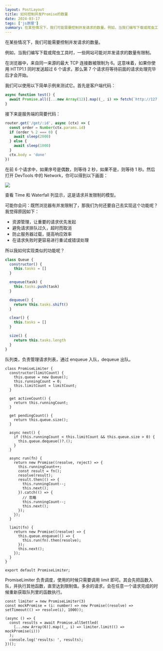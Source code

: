 ```yaml
---
layout: PostLayout
title: 如何控制并发Promise的数量
date: 2024-03-17
tags: ['js原理']
summary: 在某些情况下，我们可能需要控制并发请求的数量。例如，当我们编写下载或爬虫工具时，一些网站可能对并发请求的数量有限制。
---
```


在某些情况下，我们可能需要控制并发请求的数量。

例如，当我们编写下载或爬虫工具时，一些网站可能对并发请求的数量有限制。

在浏览器中，来自同一来源的最大 TCP 连接数被限制为 6。这意味着，如果你使用 HTTP1.1 同时发送超过 6 个请求，那么第 7 个请求将等待前面的请求处理完毕后才会开始。

我们可以使用以下简单示例来测试它。首先是客户端代码：

```javascript
async function test() {
  await Promise.all([...new Array(12)].map((_, i) => fetch(`http://127.0.0.1:3001/get/${i}`)))
}
```

接下来是服务端的简要代码：

```javascript
router.get('/get/:id', async (ctx) => {
  const order = Number(ctx.params.id)
  if (order % 2 === 0) {
    await sleep(2000)
  } else {
    await sleep(1000)
  }
  ctx.body = 'done'
})
```

在前 6 个请求中，如果序号是偶数，则等待 2 秒，如果不是，则等待 1 秒。然后打开 DevTools 中的 Network，你可以得到以下画面：

![](https://files.mdnice.com/user/70043/e0c838fd-aadc-48d5-92a8-da2a8957016b.png)

查看 Time 和 Waterfall 列显示，这是请求并发限制的模型。

可能你会问：既然浏览器有并发限制了，那我们为何还要自己去实现这个功能呢？我觉得原因如下：

- 资源管理，让重要的请求优先发起
- 避免请求排队过久，超时而取消
- 防止服务器过载，提高响应效率
- 在请求失败时更容易进行重试或错误处理

所以我如何实现类似的功能呢？

```javascript
class Queue {
  constructor() {
    this.tasks = []
  }

  enqueue(task) {
    this.tasks.push(task)
  }

  dequeue() {
    return this.tasks.shift()
  }

  clear() {
    this.tasks = []
  }

  size() {
    return this.tasks.length
  }
}
```

队列类，负责管理请求列表，通过 enqueue 入队，dequeue 出队。

```
class PromiseLimiter {
  constructor(limitCount) {
    this.queue = new Queue();
    this.runningCount = 0;
    this.limitCount = limitCount;
  }

  get activeCount() {
    return this.runningCount;
  }

  get pendingCount() {
    return this.queue.size();
  }

  async next() {
    if (this.runningCount < this.limitCount && this.queue.size > 0) {
      this.queue.dequeue()?.();
    }
  }

  async run(fn) {
    return new Promise((resolve, reject) => {
      this.runningCount++;
      const result = fn();
      resolve(result);
      result.then(() => {
        this.runningCount--;
        this.next();
      }).catch(() => {
        // 忽略
        this.runningCount--;
        this.next();
      });
    });
  }

  limit(fn) {
    return new Promise((resolve) => {
      this.queue.enqueue(() => {
        this.run(fn).then(resolve);
      });
      this.next();
    });
  }
}

export default PromiseLimiter;
```

PromiseLimiter 负责调度，使用的时候只需要调用 limit 即可。其会先把函数入队，并执行其他函数，直至达到限制值。多余的请求，会在任意一个请求完成的时候重新获取队列里的函数执行。

```
const limiter = new PromiseLimiter(3)
const mockPromise = (i: number) => new Promise((resolve) => setTimeout(() => resolve(i), 1000));

(async () => {
  const results = await Promise.allSettled(
    [...new Array(6)].map((_, i) => limiter.limit(() => mockPromise(i)))
  );
  console.log('results: ', results);
})();
```
